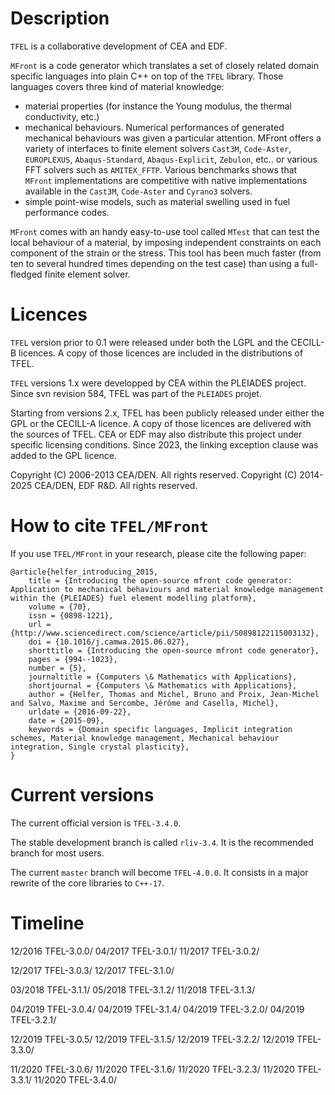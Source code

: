 # Description

`TFEL` is a collaborative development of CEA and EDF.

`MFront` is a code generator which translates a set of closely related
domain specific languages into plain C++ on top of the `TFEL`
library. Those languages covers three kind of material knowledge:

- material properties (for instance the
  Young modulus, the thermal conductivity, etc.)
- mechanical behaviours. Numerical performances of generated
  mechanical behaviours was given a particular attention. MFront
  offers a variety of interfaces to finite element solvers `Cast3M`,
  `Code-Aster`, `EUROPLEXUS`, `Abaqus-Standard`, `Abaqus-Explicit`,
  `Zebulon`, etc.. or various FFT solvers such as
  `AMITEX_FFTP`. Various benchmarks shows that `MFront`
  implementations are competitive with native implementations
  available in the `Cast3M`, `Code-Aster` and `Cyrano3` solvers.
- simple point-wise models, such as material swelling
  used in fuel performance codes.

`MFront` comes with an handy easy-to-use tool called `MTest` that can
test the local behaviour of a material, by imposing independent
constraints on each component of the strain or the stress. This tool
has been much faster (from ten to several hundred times depending on
the test case) than using a full-fledged finite element solver.

# Licences

`TFEL` version prior to 0.1 were released under both the LGPL and the
CECILL-B licences. A copy of those licences are included in the
distributions of TFEL.

`TFEL` versions 1.x were developped by CEA within the PLEIADES
project. Since svn revision 584, TFEL was part of the `PLEIADES`
projet.

Starting from versions 2.x, TFEL has been publicly released under either
the GPL or the CECILL-A licence. A copy of those licences are delivered
with the sources of TFEL. CEA or EDF may also distribute this project
under specific licensing conditions. Since 2023, the linking exception
clause was added to the GPL licence.

Copyright (C) 2006-2013 CEA/DEN. All rights reserved. 
Copyright (C) 2014-2025 CEA/DEN, EDF R&D. All rights reserved. 

# How to cite `TFEL/MFront`

If you use `TFEL/MFront` in your research, please cite the following
paper:

~~~~~~~~~
@article{helfer_introducing_2015,
	title = {Introducing the open-source mfront code generator: Application to mechanical behaviours and material knowledge management within the {PLEIADES} fuel element modelling platform},
	volume = {70},
	issn = {0898-1221},
	url = {http://www.sciencedirect.com/science/article/pii/S0898122115003132},
	doi = {10.1016/j.camwa.2015.06.027},
	shorttitle = {Introducing the open-source mfront code generator},
	pages = {994--1023},
	number = {5},
	journaltitle = {Computers \& Mathematics with Applications},
	shortjournal = {Computers \& Mathematics with Applications},
	author = {Helfer, Thomas and Michel, Bruno and Proix, Jean-Michel and Salvo, Maxime and Sercombe, Jérôme and Casella, Michel},
	urldate = {2016-09-22},
	date = {2015-09},
	keywords = {Domain specific languages, Implicit integration schemes, Material knowledge management, Mechanical behaviour integration, Single crystal plasticity},
}
~~~~~~~~~

# Current versions

The current official version is `TFEL-3.4.0`. 

The stable development branch is called `rliv-3.4`. It is the
recommended branch for most users.

The current `master` branch will become `TFEL-4.0.0`. It consists in a
major rewrite of the core libraries to `C++-17`.

# Timeline

12/2016 TFEL-3.0.0/
04/2017 TFEL-3.0.1/
11/2017 TFEL-3.0.2/

12/2017 TFEL-3.0.3/
12/2017 TFEL-3.1.0/

03/2018 TFEL-3.1.1/
05/2018 TFEL-3.1.2/
11/2018 TFEL-3.1.3/

04/2019 TFEL-3.0.4/
04/2019 TFEL-3.1.4/
04/2019 TFEL-3.2.0/
04/2019 TFEL-3.2.1/

12/2019 TFEL-3.0.5/
12/2019 TFEL-3.1.5/
12/2019 TFEL-3.2.2/
12/2019 TFEL-3.3.0/

11/2020 TFEL-3.0.6/
11/2020 TFEL-3.1.6/
11/2020 TFEL-3.2.3/
11/2020 TFEL-3.3.1/
11/2020 TFEL-3.4.0/

